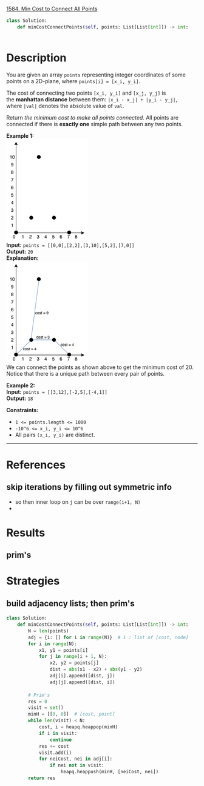 [1584. Min Cost to Connect All Points](https://leetcode.com/problems/min-cost-to-connect-all-points/)

```python
class Solution:
    def minCostConnectPoints(self, points: List[List[int]]) -> int:
        
```

# Description

You are given an array `points` representing integer coordinates of some points on a 2D-plane, where `points[i] = [x_i, y_i]`.

The cost of connecting two points `[x_i, y_i]` and `[x_j, y_j]` is the **manhattan distance** between them: `|x_i - x_j| + |y_i - y_j|`, where `|val|` denotes the absolute value of `val`.

Return _the minimum cost to make all points connected._ All points are connected if there is **exactly one** simple path between any two points.

**Example 1:**  
![](!assets/attachments/Pasted%20image%2020240418140931.png)  
**Input:** `points = [[0,0],[2,2],[3,10],[5,2],[7,0]]`  
**Output:** `20`  
**Explanation:**  
![](!assets/attachments/Pasted%20image%2020240418140944.png)  
We can connect the points as shown above to get the minimum cost of 20.  
Notice that there is a unique path between every pair of points.  

**Example 2:**  
**Input:** `points = [[3,12],[-2,5],[-4,1]]`  
**Output:** `18`  

**Constraints:**
- `1 <= points.length <= 1000`
- `-10^6 <= x_i, y_i <= 10^6`
- All pairs `(x_i, y_i)` are distinct.

---

# References

## skip iterations by filling out symmetric info
- so then inner loop on `j` can be over `range(i+1, N)`
- 


# Results

## prim's




# Strategies


## build adjacency lists; then prim's

```python
class Solution:
    def minCostConnectPoints(self, points: List[List[int]]) -> int:
        N = len(points)
        adj = {i: [] for i in range(N)}  # i : list of [cost, node]
        for i in range(N):
            x1, y1 = points[i]
            for j in range(i + 1, N):
                x2, y2 = points[j]
                dist = abs(x1 - x2) + abs(y1 - y2)
                adj[i].append([dist, j])
                adj[j].append([dist, i])

        # Prim's
        res = 0
        visit = set()
        minH = [[0, 0]]  # [cost, point]
        while len(visit) < N:
            cost, i = heapq.heappop(minH)
            if i in visit:
                continue
            res += cost
            visit.add(i)
            for neiCost, nei in adj[i]:
                if nei not in visit:
                    heapq.heappush(minH, [neiCost, nei])
        return res

```